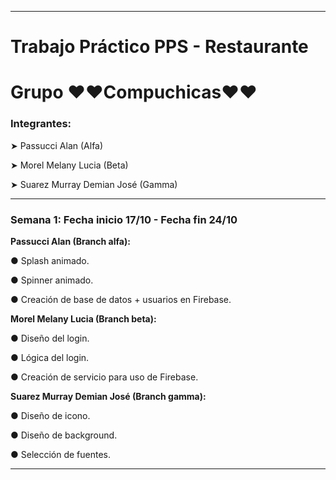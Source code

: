 <hr>
<h1>Trabajo Práctico PPS - Restaurante</h1>
<h1>Grupo ❤❤Compuchicas❤❤</h1>
<h3>Integrantes:</h3>
<p>➤ Passucci Alan (Alfa)</p>
<p>➤ Morel Melany Lucia (Beta)</p>
<p>➤ Suarez Murray Demian José (Gamma)</p>
<hr>
<h3>Semana 1: Fecha inicio 17/10 - Fecha fin 24/10</h3>
<p><b>Passucci Alan (Branch alfa):</b></p>
<p>● Splash animado.</p>
<p>● Spinner animado.</p>
<p>● Creación de base de datos + usuarios en Firebase.</p>
<p><b>Morel Melany Lucia (Branch beta):</b></p>
<p>● Diseño del login.</p>
<p>● Lógica del login.</p>
<p>● Creación de servicio para uso de Firebase.</p>
<p><b>Suarez Murray Demian José (Branch gamma):</b></p>
<p>● Diseño de icono.</p>
<p>● Diseño de background.</p>
<p>● Selección de fuentes.</p>
<hr>
